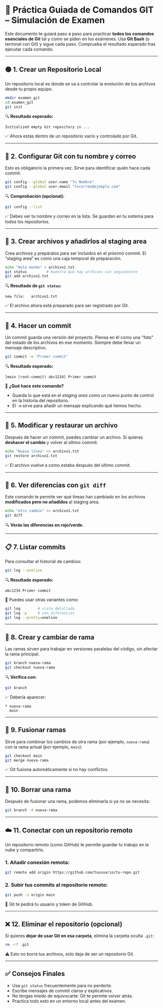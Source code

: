 # 🔪 Práctica Guiada de Comandos GIT – Simulación de Examen

Este documento te guiará paso a paso para practicar **todos los comandos esenciales de Git** tal y como se piden en los exámenes. Usa **Git Bash** (o terminal con Git) y sigue cada paso. Comprueba el resultado esperado tras ejecutar cada comando.

---

## 🟢 1. Crear un Repositorio Local

Un repositorio local es donde se va a controlar la evolución de tus archivos desde tu propio equipo.

```bash
mkdir examen_git
cd examen_git
git init
```

🔍 **Resultado esperado:**

```
Initialized empty Git repository in ...
```

✅ Ahora estás dentro de un repositorio vacío y controlado por Git.

---

## 👤 2. Configurar Git con tu nombre y correo

Esto es obligatorio la primera vez. Sirve para identificar quién hace cada commit.

```bash
git config --global user.name "Tu Nombre"
git config --global user.email "tucorreo@ejemplo.com"
```

🔍 **Comprobación (opcional):**

```bash
git config --list
```

✅ Debes ver tu nombre y correo en la lista. Se guardan en tu sistema para todos los repositorios.

---

## 📁 3. Crear archivos y añadirlos al staging area

Crea archivos y prepáralos para ser incluidos en el próximo commit. El “staging area” es como una caja temporal de preparación.

```bash
echo "Hola mundo" > archivo1.txt
git status         # muestra que hay archivos sin seguimiento
git add archivo1.txt
```

🔍 **Resultado de `git status`:**

```
new file:   archivo1.txt
```

✅ El archivo ahora está preparado para ser registrado por Git.

---

## 📝 4. Hacer un commit

Un commit guarda una versión del proyecto. Piensa en él como una "foto" del estado de los archivos en ese momento. Siempre debe llevar un mensaje descriptivo.

```bash
git commit -m "Primer commit"
```

🔍 **Resultado esperado:**

```
[main (root-commit) abc1234] Primer commit
```

🧠 **¿Qué hace este comando?**

* Guarda lo que está en el *staging area* como un nuevo punto de control en la historia del repositorio.
* El `-m` sirve para añadir un mensaje explicando qué hemos hecho.

---

## 🔄 5. Modificar y restaurar un archivo

Después de hacer un commit, puedes cambiar un archivo. Si quieres **deshacer el cambio** y volver al último commit:

```bash
echo "Nueva línea" >> archivo1.txt
git restore archivo1.txt
```

✅ El archivo vuelve a como estaba después del último commit.

---

## 🔁 6. Ver diferencias con `git diff`

Este comando te permite ver qué líneas han cambiado en los archivos **modificados pero no añadidos** al staging area.

```bash
echo "otro cambio" >> archivo1.txt
git diff
```

🔍 **Verás las diferencias en rojo/verde.**

---

## 📋 7. Listar commits

Para consultar el historial de cambios:

```bash
git log --oneline
```

🔍 **Resultado esperado:**

```
abc1234 Primer commit
```

🧠 Puedes usar otras variantes como:

```bash
git log        # vista detallada
git log -p     # con diferencias
git log --pretty=oneline
```

---

## 🌿 8. Crear y cambiar de rama

Las ramas sirven para trabajar en versiones paralelas del código, sin afectar la rama principal.

```bash
git branch nueva-rama
git checkout nueva-rama
```

🔍 **Verifica con:**

```bash
git branch
```

✅ Debería aparecer:

```
* nueva-rama
  main
```

---

## 🔀 9. Fusionar ramas

Sirve para combinar los cambios de otra rama (por ejemplo, `nueva-rama`) con la rama actual (por ejemplo, `main`):

```bash
git checkout main
git merge nueva-rama
```

✅ Git fusiona automáticamente si no hay conflictos.

---

## 🧹 10. Borrar una rama

Después de fusionar una rama, podemos eliminarla si ya no se necesita:

```bash
git branch -d nueva-rama
```

---

## ☁️ 11. Conectar con un repositorio remoto

Un repositorio remoto (como GitHub) te permite guardar tu trabajo en la nube y compartirlo.

### 1. Añadir conexión remota:

```bash
git remote add origin https://github.com/tuusuario/tu-repo.git
```

### 2. Subir tus commits al repositorio remoto:

```bash
git push -u origin main
```

🔐 Git te pedirá tu usuario y token de GitHub.

---

## ❌ 12. Eliminar el repositorio (opcional)

Si quieres **dejar de usar Git en esa carpeta**, elimina la carpeta oculta `.git`:

```bash
rm -rf .git
```

⚠️ Esto no borra tus archivos, solo deja de ser un repositorio Git.

---

## ✅ Consejos Finales

* Usa `git status` frecuentemente para no perderte.
* Escribe mensajes de commit claros y explicativos.
* No tengas miedo de equivocarte: Git te permite volver atrás.
* Practica todo esto en un entorno local antes del examen.
